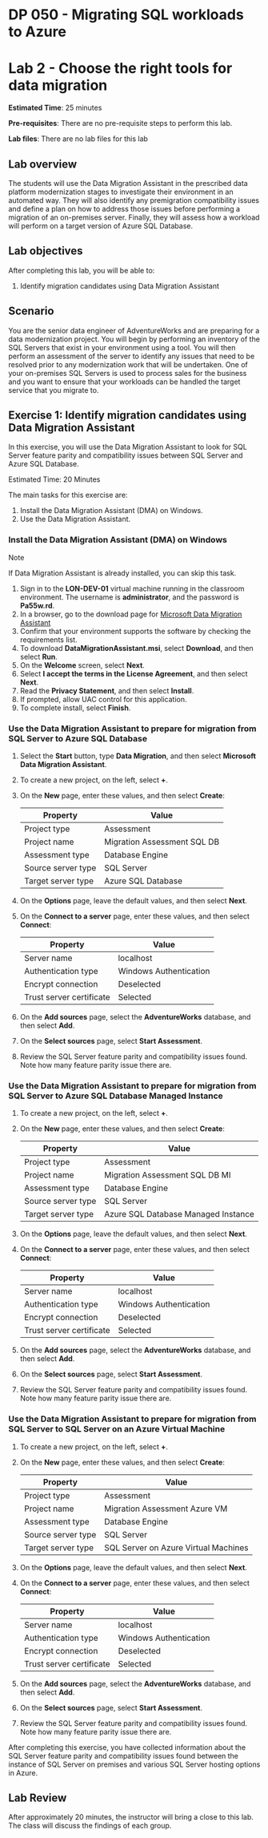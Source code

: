 # DP 050 - Migrating SQL workloads to Azure

# Lab 2 - Choose the right tools for data migration

**Estimated Time**: 25 minutes

**Pre-requisites**: There are no pre-requisite steps to perform this lab.

**Lab files**: There are no lab files for this lab

## Lab overview

The students will use the Data Migration Assistant in the prescribed data platform modernization stages to investigate their environment in an automated way. They will also identify any premigration compatibility issues and define a plan on how to address those issues before performing a migration of an on-premises server. Finally, they will assess how a workload will perform on a target version of Azure SQL Database.

## Lab objectives
  
After completing this lab, you will be able to:

1. Identify migration candidates using Data Migration Assistant

## Scenario
  
You are the senior data engineer of AdventureWorks and are preparing for a data modernization project. You will begin by performing an inventory of the SQL Servers that exist in your environment using a tool. You will then perform an assessment of the server to identify any issues that need to be resolved prior to any modernization work that will be undertaken. One of your on-premises SQL Servers is used to process sales for the business and you want to ensure that your workloads can be handled the target service that you migrate to.

## Exercise 1: Identify migration candidates using Data Migration Assistant
  
In this exercise, you will use the Data Migration Assistant to look for SQL Server feature parity and compatibility issues between SQL Server and Azure SQL Database.

Estimated Time: 20 Minutes
  
The main tasks for this exercise are:

1. Install the Data Migration Assistant (DMA) on Windows.
1. Use the Data Migration Assistant.

### Install the Data Migration Assistant (DMA) on Windows

> [!NOTE]
> If Data Migration Assistant is already installed, you can skip this task.

1. Sign in to the **LON-DEV-01** virtual machine running in the classroom environment. The username is **administrator**, and the password is **Pa55w.rd**.
1. In a browser, go to the download page for [Microsoft Data Migration Assistant](https://www.microsoft.com/download/details.aspx?id=53595)
1. Confirm that your environment supports the software by checking the requirements list.
1. To download **DataMigrationAssistant.msi**, select **Download**, and then select **Run**.
1. On the **Welcome** screen, select **Next**.
1. Select **I accept the terms in the License Agreement**, and then select **Next**.
1. Read the **Privacy Statement**, and then select **Install**.
1. If prompted, allow UAC control for this application.
1. To complete install, select **Finish**.

### Use the Data Migration Assistant to prepare for migration from SQL Server to Azure SQL Database

1. Select the **Start** button, type **Data Migration**, and then select **Microsoft Data Migration Assistant**.
1. To create a new project, on the left, select **+**.
1. On the **New** page, enter these values, and then select **Create**:

    | Property | Value |
    | --- | --- |
    | Project type | Assessment |
    | Project name | Migration Assessment SQL DB |
    | Assessment type | Database Engine |
    | Source server type | SQL Server |
    | Target server type | Azure SQL Database |

1. On the **Options** page, leave the default values, and then select **Next**.
1. On the **Connect to a server** page, enter these values, and then select **Connect**:

    | Property | Value |
    | --- | --- |
    | Server name | localhost |
    | Authentication type | Windows Authentication |
    | Encrypt connection | Deselected |
    | Trust server certificate | Selected |

1. On the **Add sources** page, select the **AdventureWorks** database, and then select **Add**.
1. On the **Select sources** page, select **Start Assessment**.
1. Review the SQL Server feature parity and compatibility issues found. Note how many feature parity issue there are.

### Use the Data Migration Assistant to prepare for migration from SQL Server to Azure SQL Database Managed Instance

1. To create a new project, on the left, select **+**.
1. On the **New** page, enter these values, and then select **Create**:

    | Property | Value |
    | --- | --- |
    | Project type | Assessment |
    | Project name | Migration Assessment SQL DB MI |
    | Assessment type | Database Engine |
    | Source server type | SQL Server |
    | Target server type | Azure SQL Database Managed Instance |

1. On the **Options** page, leave the default values, and then select **Next**.
1. On the **Connect to a server** page, enter these values, and then select **Connect**:

    | Property | Value |
    | --- | --- |
    | Server name | localhost |
    | Authentication type | Windows Authentication |
    | Encrypt connection | Deselected |
    | Trust server certificate | Selected |

1. On the **Add sources** page, select the **AdventureWorks** database, and then select **Add**.
1. On the **Select sources** page, select **Start Assessment**.
1. Review the SQL Server feature parity and compatibility issues found. Note how many feature parity issue there are.

### Use the Data Migration Assistant to prepare for migration from SQL Server to SQL Server on an Azure Virtual Machine

1. To create a new project, on the left, select **+**.
1. On the **New** page, enter these values, and then select **Create**:

    | Property | Value |
    | --- | --- |
    | Project type | Assessment |
    | Project name | Migration Assessment Azure VM |
    | Assessment type | Database Engine |
    | Source server type | SQL Server |
    | Target server type | SQL Server on Azure Virtual Machines |

1. On the **Options** page, leave the default values, and then select **Next**.
1. On the **Connect to a server** page, enter these values, and then select **Connect**:

    | Property | Value |
    | --- | --- |
    | Server name | localhost |
    | Authentication type | Windows Authentication |
    | Encrypt connection | Deselected |
    | Trust server certificate | Selected |

1. On the **Add sources** page, select the **AdventureWorks** database, and then select **Add**.
1. On the **Select sources** page, select **Start Assessment**.
1. Review the SQL Server feature parity and compatibility issues found. Note how many feature parity issue there are.

After completing this exercise, you have collected information about the SQL Server feature parity and compatibility issues found between the instance of SQL Server on premises and various SQL Server hosting options in Azure.

## Lab Review

After approximately 20 minutes, the instructor will bring a close to this lab. The class will discuss the findings of each group.